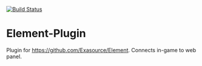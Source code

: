 [![Build Status](https://travis-ci.org/Exasource/Element-Plugin.svg?branch=master)](https://travis-ci.org/Exasource/Element-Plugin)
# Element-Plugin
Plugin for https://github.com/Exasource/Element. Connects in-game to web panel.
